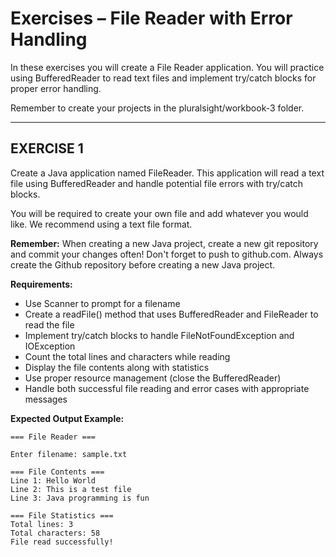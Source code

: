 # **Exercises – File Reader with Error Handling**

In these exercises you will create a File Reader application. You will practice using BufferedReader to read text files and implement try/catch blocks for proper error handling.

Remember to create your projects in the pluralsight/workbook-3 folder.

---

## **EXERCISE 1**

Create a Java application named FileReader. This application will read a text file using BufferedReader and handle potential file errors with try/catch blocks.

You will be required to create your own file and add whatever you would like. We recommend using a text file format.

**Remember:** When creating a new Java project, create a new git repository and commit your changes often! Don't forget to push to github.com. Always create the Github repository before creating a new Java project.

**Requirements:**
- Use Scanner to prompt for a filename
- Create a readFile() method that uses BufferedReader and FileReader to read the file
- Implement try/catch blocks to handle FileNotFoundException and IOException
- Count the total lines and characters while reading
- Display the file contents along with statistics
- Use proper resource management (close the BufferedReader)
- Handle both successful file reading and error cases with appropriate messages

**Expected Output Example:**
```
=== File Reader ===

Enter filename: sample.txt

=== File Contents ===
Line 1: Hello World
Line 2: This is a test file
Line 3: Java programming is fun

=== File Statistics ===
Total lines: 3
Total characters: 58
File read successfully!
```